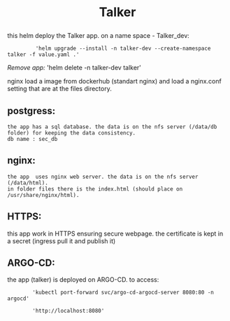 # <p align="center">**Talker**</p>


this helm deploy the Talker app.
on a name space - Talker_dev:

             'helm upgrade --install -n talker-dev --create-namespace talker -f value.yaml .'
 
*Remove app:*
             'helm delete -n talker-dev talker'

   nginx load a image from dockerhub (standart nginx) and load a nginx.conf setting that are at the files directory.

## postgress:
    the app has a sql database. the data is on the nfs server (/data/db folder) for keeping the data consistency.
    db name : sec_db

## nginx:
    the app  uses nginx web server. the data is on the nfs server (/data/html).
    in folder files there is the index.html (should place on /usr/share/nginx/html).

## HTTPS:
   this app work in HTTPS ensuring secure webpage. the certificate is kept in a secret (ingress pull it and publish it)

## ARGO-CD:
   the app (talker) is deployed on ARGO-CD.
   to access:
   
            'kubectl port-forward svc/argo-cd-argocd-server 8080:80 -n argocd'
   
            'http://localhost:8080'
   

